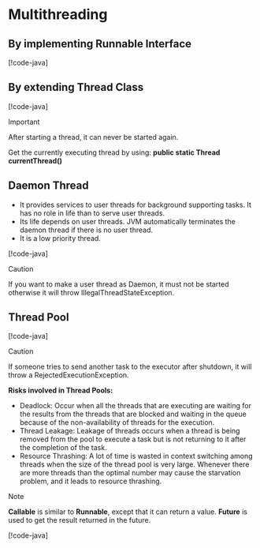 # Multithreading

## By implementing Runnable Interface

[!code-java[](code/RunnableTest.java)]

## By extending Thread Class

[!code-java[](code/ThreadTest.java)]

> [!IMPORTANT]
> After starting a thread, it can never be started again.

Get the currently executing thread by using: **public static Thread currentThread()**

## Daemon Thread

- It provides services to user threads for background supporting tasks. It has no role in life than to serve user threads.
- Its life depends on user threads. JVM automatically terminates the daemon thread if there is no user thread.
- It is a low priority thread.

[!code-java[](code/DaemonThreadDemo.java)]

> [!CAUTION]
> If you want to make a user thread as Daemon, it must not be started otherwise it will throw IllegalThreadStateException.

## Thread Pool

[!code-java[](code/ThreadPoolDemo.java)]

> [!CAUTION]
> If someone tries to send another task to the executor after shutdown, it will throw a RejectedExecutionException.

**Risks involved in Thread Pools:**
- Deadlock: Occur when all the threads that are executing are waiting for the results from the threads that are blocked and waiting in the queue because of the non-availability of threads for the execution.
- Thread Leakage: Leakage of threads occurs when a thread is being removed from the pool to execute a task but is not returning to it after the completion of the task.
- Resource Thrashing: A lot of time is wasted in context switching among threads when the size of the thread pool is very large. Whenever there are more threads than the optimal number may cause the starvation problem, and it leads to resource thrashing.

> [!NOTE]
> **Callable** is similar to **Runnable**, except that it can return a value. **Future** is used to get the result returned in the future.

[!code-java[](code/CallableDemo.java)]
